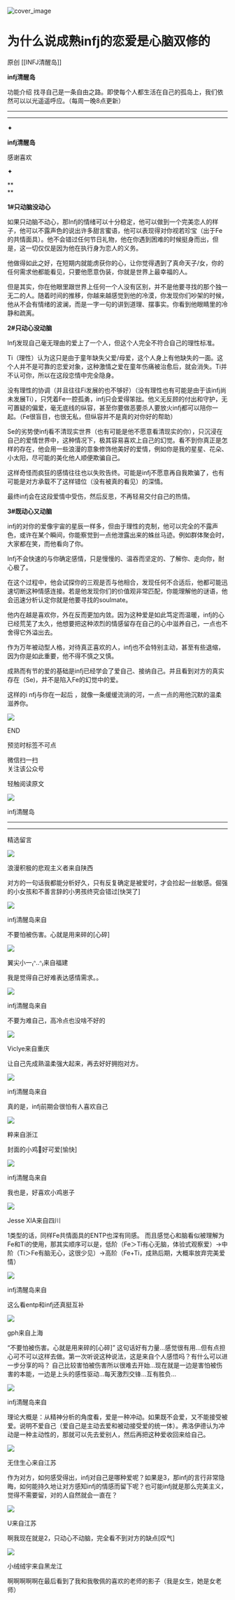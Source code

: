 ![cover_image](https://mmbiz.qlogo.cn/mmbiz_png/DZCdtia4bJxpJuY86okicao2XPlBW2zRweC3cg9uAnVReOkUfgQOW023EGEF3ib0ML1fer1jDaE8Gfibupb7fkXCVA/0?wx_fmt=png)

#  为什么说成熟infj的恋爱是心脑双修的

原创  [[INFJ清醒岛]]  

**infj清醒岛**



功能介绍  找寻自己是一条自由之路。即使每个人都生活在自己的孤岛上，我们依然可以以光遥遥呼应。（每周一晚8点更新）

__ __

__ _ _

✦

  

**infj清醒岛**

感谢喜欢

✦

  

  

  

**  
**

**1#只动脑没动心**

如果只动脑不动心，那Infj的情绪可以十分稳定，他可以做到一个完美恋人的样子，他可以不露声色的说出许多甜言蜜语，他可以表现得对你视若珍宝（出于Fe的共情面具）。他不会错过任何节日礼物，他在你遇到困难的时候挺身而出，但是，这一切仅仅是因为他在执行身为恋人的义务。

他做得如此之好，在短期内就能虏获你的心，让你觉得遇到了真命天子/女，你的任何需求他都能看见，只要他愿意伪装，你就是世界上最幸福的人。

但是其实，你在他眼里跟世界上任何一个人没有区别，并不是他要寻找的那个独一无二的人。随着时间的推移，你越来越感觉到他的冷漠，你发现你们吵架的时候，他从不会有情绪的波澜，而是一字一句的讲到道理、摆事实。你看到他眼睛里的冷静和疏离。

**2#只动心没动脑**

Infj发现自己毫无理由的爱上了一个人，但这个人完全不符合自己的理性标准。

Ti（理性）认为这只是由于童年缺失父爱/母爱，这个人身上有他缺失的一面。这个人并不是可靠的恋爱对象，这种激情之爱在童年伤痛被治愈后，就会消失。Ti并不认可你，所以在这段恋情中完全隐身。

没有理性的协调（并且往往Fi发展的也不够好）（没有理性也有可能是由于该infj尚未发展Ti），只凭着Fe一腔孤勇，infj只会爱得笨拙。他义无反顾的付出和守护，无可置疑的偏爱，毫无底线的纵容，甚至你要做恶要杀人要放火infj都可以陪你一起。（Fe很盲目，也很无私，但纵容并不是真的对你好的帮助）

Se的劣势使infj看不清现实世界（也有可能是他不愿意看清现实的你），只沉浸在自己的爱情世界中，这种情况下，极其容易喜欢上自己的幻觉。看不到你真正是怎样的存在，他会用一些浪漫的意象修饰他美好的爱情，例如你是我的星星、花朵、小太阳，尽可能的美化他人顺便欺骗自己。

这样奇怪而疯狂的感情往往也以失败告终。可能是infj不愿意再自我欺骗了，也有可能是对方承载不了这样错位（没有被真的看见）的深情。

最终infj会在这段爱情中受伤，然后反思，不再轻易交付自己的热情。

  

**3#既动心又动脑**

infj的对你的爱像宇宙的星辰一样多，但由于理性的克制，他可以完全的不露声色，或许在某个瞬间，你能察觉到一点他泄露出来的蛛丝马迹。例如群体聚会时，大家都在笑，而他看向了你。

Infj不会快速的与你确定感情，只是慢慢的、温吞而坚定的、了解你、走向你，耐心极了。

在这个过程中，他会试探你的三观是否与他相合，发现任何不合适后，他都可能迅速切断这种情感连接。若是他发现你们的价值观非常匹配，你能理解他的谜语，他会迅速分析认定你就是他要寻找的soulmate。

他内在越是喜欢你，外在反而更加内敛。因为这种爱是如此笃定而温暖，infj的心已经荒芜了太久，他想要把这种浓烈的情感留存在自己的心中滋养自己，一点也不舍得它外溢出去。

作为万年被动型人格，对待真正喜欢的人，infj也不会特别主动，甚至有些退缩，因为你是如此重要，他不得不慎之又慎。

成熟而有节的爱的基础是infj已经学会了爱自己、接纳自己。并且看到对方的真实存在（Se)，并不是陷入Fe的幻觉中的爱。

这样的i  nfj与你在一起后  ，就像一条缓缓流淌的河，一点一点的用他沉默的温柔滋养你。

  

![](https://mmbiz.qpic.cn/mmbiz_gif/7FiadXCUBpqt43ySAFleQonQAWQDMwvCPOiaiaFlUYSG8ibicVqc4d5rBa4niaAWr9DmauJ43FCich2gaNDU6PiaKZQf6w/640?wx_fmt=gif)

END  

预览时标签不可点

微信扫一扫  
关注该公众号



轻触阅读原文

![](http://mmbiz.qpic.cn/mmbiz_png/DZCdtia4bJxpcRrqEcIicNn7icChObS1Eqm6u2hlN1LGAHvlMHZg6O2a3A47KdeC6IqvVTuryNZQpDFQ1LX3JvT9w/0?wx_fmt=png)

infj清醒岛







****



****





精选留言

![](http://mmsns.qpic.cn/mmsns/iaxNB5XaibCeLTYWIUGCYm7cS1kFxTx4ibUSEBZJ6VnOdXPDItJ9PaGRg/0)

浪漫积极的悲观主义者来自陕西

对方的一句话我都能分析好久，只有反复确定是被爱时，才会捡起一丝敏感。倔强的小女孩和不善言辞的小男孩终究会错过[快哭了]

![](http://wx.qlogo.cn/mmhead/Q3auHgzwzM4icoibBPppWkMrbLG1lB8KhWHaiaiabBib87BTTdVQC8Cyacg/64)

infj清醒岛来自

不要怕被伤害。心就是用来碎的[心碎]

![](http://mmsns.qpic.cn/mmsns/iaxNB5XaibCeLTYWIUGCYm7cS1kFxTx4ibUSEBZJ6VnOdXPDItJ9PaGRg/0)

翼尖小一₍ᐢ..ᐢ₎来自福建

我是觉得自己好难表达感情需求。。

![](http://wx.qlogo.cn/mmhead/Q3auHgzwzM4icoibBPppWkMrbLG1lB8KhWHaiaiabBib87BTTdVQC8Cyacg/64)

infj清醒岛来自

不要为难自己，高冷点也没啥不好的

![](http://mmsns.qpic.cn/mmsns/iaxNB5XaibCeLTYWIUGCYm7cS1kFxTx4ibUSEBZJ6VnOdXPDItJ9PaGRg/0)

Viclye来自重庆

让自己先成熟温柔强大起来，再去好好拥抱对方。

![](http://wx.qlogo.cn/mmhead/Q3auHgzwzM4icoibBPppWkMrbLG1lB8KhWHaiaiabBib87BTTdVQC8Cyacg/64)

infj清醒岛来自

真的是，infj前期会很怕有人喜欢自己

![](http://mmsns.qpic.cn/mmsns/iaxNB5XaibCeLTYWIUGCYm7cS1kFxTx4ibUSEBZJ6VnOdXPDItJ9PaGRg/0)

粹来自浙江

封面的小鸡🐤好可爱[愉快]

![](http://wx.qlogo.cn/mmhead/Q3auHgzwzM4icoibBPppWkMrbLG1lB8KhWHaiaiabBib87BTTdVQC8Cyacg/64)

infj清醒岛来自

我也是，好喜欢小鸡崽子

![](http://mmsns.qpic.cn/mmsns/iaxNB5XaibCeLTYWIUGCYm7cS1kFxTx4ibUSEBZJ6VnOdXPDItJ9PaGRg/0)

Jesse XIA来自四川

1类型的话，同样Fe共情面具的ENTP也深有同感。
而且感觉心和脑看似被理解为Fe和Ti的使用，那其实顺序可以是，低阶（Fe＞Ti有心无脑，体验式观察爱）→中阶（Ti＞Fe有脑无心，这很少见）→高阶（Fe+Ti，成熟后期，大概率放弃完美爱情）

![](http://wx.qlogo.cn/mmhead/Q3auHgzwzM4icoibBPppWkMrbLG1lB8KhWHaiaiabBib87BTTdVQC8Cyacg/64)

infj清醒岛来自

这么看entp和infj还真挺互补

![](http://mmsns.qpic.cn/mmsns/iaxNB5XaibCeLTYWIUGCYm7cS1kFxTx4ibUSEBZJ6VnOdXPDItJ9PaGRg/0)

gph来自上海

“不要怕被伤害。心就是用来碎的[心碎]”
这句话好有力量…感觉很有用…但有点担心可不可以这样去做。第一次听说这种说法，这是来自个人感悟吗？有什么可以进一步分享的吗？
自己比较害怕被伤害所以很难去开始…现在就是一边是害怕被伤害的本能，一边是上头的感性驱动…每天激烈交锋…互有胜负…

![](http://wx.qlogo.cn/mmhead/Q3auHgzwzM4icoibBPppWkMrbLG1lB8KhWHaiaiabBib87BTTdVQC8Cyacg/64)

infj清醒岛来自

理论大概是：从精神分析的角度看，爱是一种冲动。如果既不会爱，又不能接受被爱。说明不爱自己（爱自己是主动去爱和被动接受爱的统一体）。弗洛伊德认为冲动是一种主动性的，那就可以先去爱别人，然后再把这种爱收回来给自己。

![](http://mmsns.qpic.cn/mmsns/iaxNB5XaibCeLTYWIUGCYm7cS1kFxTx4ibUSEBZJ6VnOdXPDItJ9PaGRg/0)

无住生心来自江苏

作为对方，如何感受得出，infj对自己是哪种爱呢？如果是3，那infj的言行非常隐晦，如何能持久地让对方感知infj的情感而留下呢？也可能infj就是那么完美主义，觉得不需要留，对的人自然就会一直在？

![](http://mmsns.qpic.cn/mmsns/iaxNB5XaibCeLTYWIUGCYm7cS1kFxTx4ibUSEBZJ6VnOdXPDItJ9PaGRg/0)

U来自江苏

啊我现在就是2，只动心不动脑，完全看不到对方的缺点[叹气]

![](http://mmsns.qpic.cn/mmsns/iaxNB5XaibCeLTYWIUGCYm7cS1kFxTx4ibUSEBZJ6VnOdXPDItJ9PaGRg/0)

小绒绒宇来自黑龙江

啊啊啊啊啊在最后看到了我和我敬佩的喜欢的老师的影子（我是女生，她是女老师）

